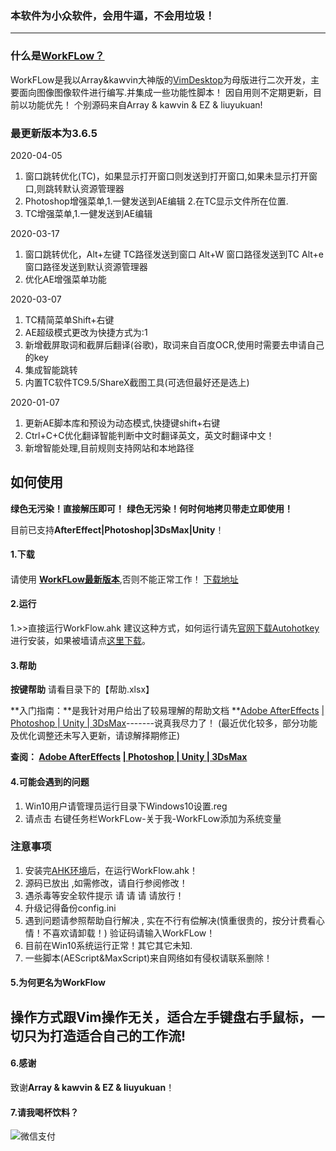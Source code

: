 
### **本软件为小众软件，会用牛逼，不会用垃圾！**
____________________________________________________
### **什么是[WorkFLow？](https://github.com/lingchuanbo/WorkFlow/releases)**

WorkFLow是我以Array&kawvin大神版的[VimDesktop](https://github.com/linxinhong/VimDesktop)为母版进行二次开发，主要面向图像图像软件进行编写.并集成一些功能性脚本！
因自用则不定期更新，目前以功能优先！
个别源码来自Array & kawvin & EZ & liuyukuan!

### 最更新版本为3.6.5
2020-04-05
1. 窗口跳转优化(TC)，如果显示打开窗口则发送到打开窗口,如果未显示打开窗口,则跳转默认资源管理器
2. Photoshop增强菜单,1.一健发送到AE编辑 2.在TC显示文件所在位置.
3. TC增强菜单,1.一健发送到AE编辑

2020-03-17
1. 窗口跳转优化，Alt+左键 TC路径发送到窗口 Alt+W 窗口路径发送到TC Alt+e  窗口路径发送到默认资源管理器
2. 优化AE增强菜单功能

2020-03-07  
1. TC精简菜单Shift+右键
2. AE超级模式更改为快捷方式为:1
3. 新增截屏取词和截屏后翻译(谷歌)，取词来自百度OCR,使用时需要去申请自己的key
4. 集成智能跳转
4. 内置TC软件TC9.5/ShareX截图工具(可选但最好还是选上)

2020-01-07  
1. 更新AE脚本库和预设为动态模式,快捷键shift+右键
2. Ctrl+C+C优化翻译智能判断中文时翻译英文，英文时翻译中文！
3. 新增智能处理,目前规则支持网站和本地路径

## 如何使用

**绿色无污染！直接解压即可！**
**绿色无污染！何时何地拷贝带走立即使用！**

目前已支持**AfterEffect|Photoshop|3DsMax|Unity**！

#### 1.下载
####
请使用 **[WorkFLow最新版本](https://github.com/lingchuanbo/WorkFlow/archive/master.zip)**,否则不能正常工作！
[下载地址](https://github.com/lingchuanbo/WorkFlow/archive/master.zip)

#### 2.运行

1.>>直接运行WorkFlow.ahk 建议这种方式，如何运行请先[官网下载Autohotkey](https://www.autohotkey.com/)进行安装，如果被墙请点[这里下载](https://www.lanzous.com/i6yvg0h)。


#### 3.帮助

**按键帮助** 请看目录下的【帮助.xlsx】

**入门指南：**是我针对用户给出了较易理解的帮助文档 **[Adobe AfterEffects](https://www.kancloud.cn/funbobosky/vimd_aftereffect) [| Photoshop | Unity | 3DsMax](https://www.kancloud.cn/funbobosky/vim_unity)-------说真我尽力了！
(最近优化较多，部分功能及优化调整还未写入更新，请谅解择期修正)

**查阅： [Adobe AfterEffects](https://www.kancloud.cn/funbobosky/vimd_aftereffect) [| Photoshop | Unity | 3DsMax](https://www.kancloud.cn/funbobosky/vim_unity)**

#### 4.可能会遇到的问题
1. Win10用户请管理员运行目录下Windows10设置.reg
2. 请点击 右键任务栏WorkFLow-关于我-WorkFLow添加为系统变量

### 注意事项
1. 安装完[AHK环境](https://www.autohotkey.com/download/ahk-install.exe)后，在运行WorkFlow.ahk！
2. 源码已放出 ,如需修改，请自行参阅修改！
3. 遇杀毒等安全软件提示 请 请 请 请放行！
4. 升级记得备份config.ini
5. 遇到问题请参照帮助自行解决 , 实在不行有偿解决(慎重很贵的，按分计费看心情！不喜欢请卸载！) 验证码请输入WorkFLow！
6. 目前在Win10系统运行正常！其它其它未知.
7. 一些脚本(AEScript&MaxScript)来自网络如有侵权请联系删除！

#### 5.为何更名为WorkFlow

## 操作方式跟Vim操作无关，适合左手键盘右手鼠标，一切只为打造适合自己的工作流!

#### 6.感谢

致谢**Array & kawvin & EZ & liuyukuan**！

#### 7.请我喝杯饮料？
![微信支付](https://i.loli.net/2019/08/28/5F9byl4WXnfhkUs.png)